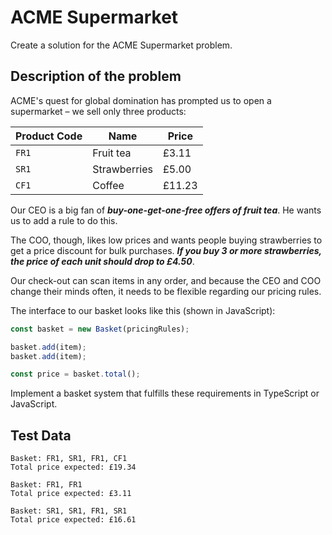 # ACME Supermarket

Create a solution for the ACME Supermarket problem.

## Description of the problem

ACME's quest for global domination has prompted us to open a supermarket – we sell only three products:

| Product Code | Name | Price |
| --- | --- | --- |
| `FR1` | Fruit tea | £3.11 |
| `SR1` | Strawberries | £5.00 |
| `CF1` | Coffee | £11.23 |

Our CEO is a big fan of ***buy-one-get-one-free offers of fruit tea***. He wants us to add a rule to do this.

The COO, though, likes low prices and wants people buying strawberries to get a price discount for bulk purchases. ***If you buy 3 or more strawberries, the price of each unit should drop to £4.50***.

Our check-out can scan items in any order, and because the CEO and COO change their minds often, it needs to be flexible regarding our pricing rules.

The interface to our basket looks like this (shown in JavaScript):

```javascript
const basket = new Basket(pricingRules);

basket.add(item);
basket.add(item);

const price = basket.total();
```

Implement a basket system that fulfills these requirements in TypeScript or JavaScript.

## Test Data

```plaintext
Basket: FR1, SR1, FR1, CF1
Total price expected: £19.34

Basket: FR1, FR1
Total price expected: £3.11

Basket: SR1, SR1, FR1, SR1
Total price expected: £16.61
```
